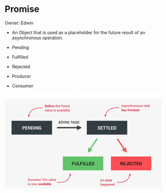 # Promise

Owner: Edwin

- An Object that is used as a placeholder for the future result of an asynchronous operation.

- Pending
- Fulfilled
- Rejected

- Producer
- Consumer

![Promise%20ae89a37a26d849b0a30977396e083f31/asynchronouspromiseimageqh60y8ukw-_MEQLP9xC4v.png](Promise%20ae89a37a26d849b0a30977396e083f31/asynchronouspromiseimageqh60y8ukw-_MEQLP9xC4v.png)